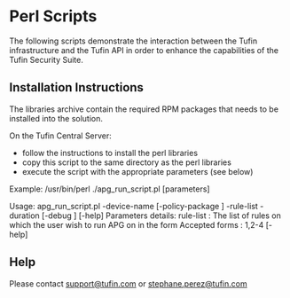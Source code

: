 Perl Scripts
============

The following scripts demonstrate the interaction between the Tufin infrastructure and the Tufin API in order to enhance the capabilities of the Tufin Security Suite.


Installation Instructions
-------------------------
The libraries archive contain the required RPM packages that needs to be installed into the solution.

On the Tufin Central Server:
 - follow the instructions to install the perl libraries
 - copy this script to the same directory as the perl libraries
 - execute the script with the appropriate parameters (see below)

Example:  /usr/bin/perl ./apg_run_script.pl [parameters]

Usage:
apg_run_script.pl -device-name <management name> 
	[-policy-package <Name of the policy package>]
	-rule-list <list of rule numbers>
	-duration <number of days for analysis>
	[-debug ] [-help]
	Parameters details:
	rule-list : The list of rules on which the user wish to run APG on in the form
	Accepted forms : 1,2-4
	[-help]

Help
----
Please contact support@tufin.com or stephane.perez@tufin.com
